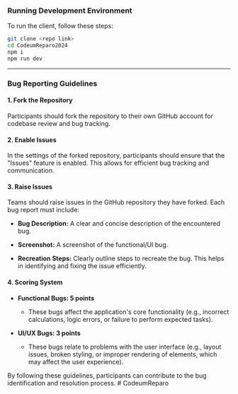 ### Running Development Environment

To run the client, follow these steps:

```sh
git clone <repo link>
cd CodeumReparo2024
npm i
npm run dev
```

---

### Bug Reporting Guidelines

#### 1. Fork the Repository

Participants should fork the repository to their own GitHub account for codebase review and bug tracking.

#### 2. Enable Issues

In the settings of the forked repository, participants should ensure that the "Issues" feature is enabled. This allows for efficient bug tracking and communication.

#### 3. Raise Issues

Teams should raise issues in the GitHub repository they have forked. Each bug report must include:

   - **Bug Description:**
     A clear and concise description of the encountered bug.

   - **Screenshot:**
     A screenshot of the functional/UI bug.

   - **Recreation Steps:**
     Clearly outline steps to recreate the bug. This helps in identifying and fixing the issue efficiently.

#### 4. Scoring System

   - **Functional Bugs: 5 points**
     - These bugs affect the application's core functionality (e.g., incorrect calculations, logic errors, or failure to perform expected tasks).

   - **UI/UX Bugs: 3 points**
     - These bugs relate to problems with the user interface (e.g., layout issues, broken styling, or improper rendering of elements, which may affect the user experience).

By following these guidelines, participants can contribute to the bug identification and resolution process.
#   C o d e u m R e p a r o 
 
 
